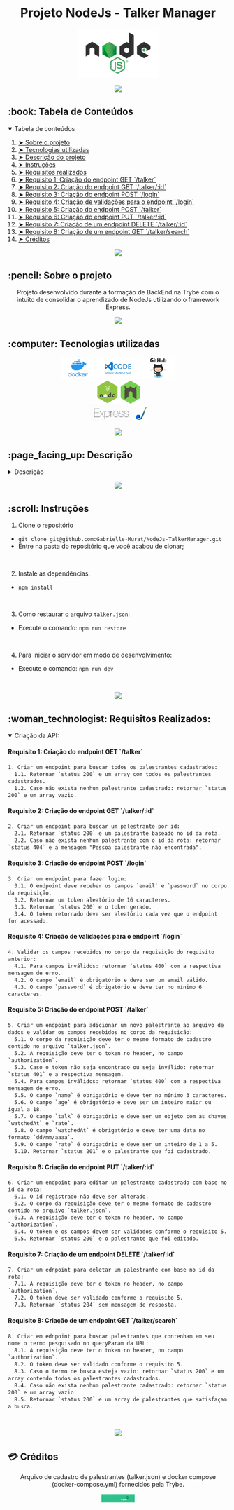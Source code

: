 <!-- WIP -->

<h1 align="center">Projeto NodeJs - Talker Manager</h1>

<p align="center"> 
  <img src="gif/nodejs.jpg" alt="NodeJs Logo" width="37%">
</p>

<p align="center">
  <img src="https://raw.githubusercontent.com/andreasbm/readme/master/assets/lines/rainbow.png" />
</p>

<!-- TABLE OF CONTENTS -->
<h2 id="table-of-contents"> :book: Tabela de Conteúdos</h2>

<details open="open">
  <summary>Tabela de conteúdos</summary>
  <ol>
    <li><a href="#sobre"> ➤ Sobre o projeto</a></li>
    <li><a href="#tecnologias"> ➤ Tecnologias utilizadas</a></li>
    <li><a href="#descrição-do-projeto"> ➤ Descrição do projeto</a></li>
    <li><a href="#instruções"> ➤ Instruções</a></li>
    <li><a href="#requisitos"> ➤ Requisitos realizados </a></li>
    <li><a href="#requisito1"> ➤ Requisito 1: Criação do endpoint GET `/talker` </a></li>
    <li><a href="#requisito2"> ➤ Requisito 2: Criação do endpoint GET `/talker/:id` </a></li>
    <li><a href="#requisito3"> ➤ Requisito 3: Criação do endpoint POST `/login` </a></li>
    <li><a href="#requisito4"> ➤ Requisito 4: Criação de validações para o endpoint `/login` </a></li>
    <li><a href="#requisito5"> ➤ Requisito 5: Criação do endpoint POST `/talker` </a></li>
    <li><a href="#requisito6"> ➤ Requisito 6: Criação do endpoint PUT `/talker/:id` </a></li>
    <li><a href="#requisito7"> ➤ Requisito 7: Criação de um endpoint DELETE `/talker/:id` </a></li>
    <li><a href="#requisito8"> ➤ Requisito 8: Criação de um endpoint GET `/talker/search` </a></li>
    <li><a href="#créditos"> ➤ Créditos </a></li>
  </ol>
</details>

<p align="center">
  <img src="https://raw.githubusercontent.com/andreasbm/readme/master/assets/lines/rainbow.png" />
</p>

<h2 id="sobre"> :pencil: Sobre o projeto </h2>

  <p align="center">Projeto desenvolvido durante a formação de BackEnd na Trybe com o intuito de consolidar o aprendizado de NodeJs utilizando o framework Express.</p>

<p align="center">
  <img src="https://raw.githubusercontent.com/andreasbm/readme/master/assets/lines/rainbow.png" />
</p>

<h2 id="tecnologias"> :computer: Tecnologias utilizadas</h2>

<p align="center">
  <a href="https://www.docker.com/" target="_blank"><img src="gif/docker-logo.jpg" alt="Docker Logo" width="15%"></a>
  <a href="https://code.visualstudio.com/" target="_blank"><img src="gif/visual-studio-code-logo.jpeg" alt="VS Code Logo" width="20%"></a>
  <a href="https://github.com/" target="_blank"><img src="gif/github-logo.jpg" alt="gitHub Logo" width="15%"></a>
  <br />
  <a href="https://nodejs.org/en/" target="_blank"><img src="gif/nodejs-logo.png" alt="NodeJs Logo" width="10.5%"></a>
  <a href="https://nodemon.io/" target="_blank"><img src="gif/nodemon-logo.png" alt="Nodemon Logo" width="9%"></a>
  <br />
  <a href="https://expressjs.com/" target="_blank"><img src="gif/express-logo.png" alt="Express Logo" width="20%"></a>
  <a href="https://joi.dev/" target="_blank"><img src="gif/joi-logo.png" alt="Joi Logo" width="5.5%"></a>
</p>

<p align="center">
  <img src="https://raw.githubusercontent.com/andreasbm/readme/master/assets/lines/rainbow.png" />
</p>

<h2 id="descrição-do-projeto"> :page_facing_up: Descrição</h2>

<details>
  <summary>Descrição</summary><br />
  Tem-se um arquivo (`talker.json`) que foi utilizado como base para fazer as requisições da API. Todas as operações de leitura e escrita foram realizadas neste arquivo usando métodos da biblioteca `fs`.<br /><br />
  
  Neste projeto eu realizei:
  
  <ol>
    <li>Desenvolvimento de uma API de um CRUD de palestrantes</li>
    <li>Desenvolvimento de endpoints que alteram um arquivo utilizando o módulo `fs`</li>
  </ol><br />

  Durante o desenvolvimento foi utilizado Docker.<br />  
</details>

<p align="center">
  <img src="https://raw.githubusercontent.com/andreasbm/readme/master/assets/lines/rainbow.png" />
</p>

<h2 id="instruções"> :scroll: Instruções</h2>

1. Clone o repositório
  * `git clone git@github.com:Gabrielle-Murat/NodeJs-TalkerManager.git`
  * Entre na pasta do repositório que você acabou de clonar;
<br />

2. Instale as dependências:
  * `npm install`
<br />

3. Como restaurar o arquivo `talker.json`:
  * Execute o comando: `npm run restore`
<br />
  
4. Para iniciar o servidor em modo de desenvolvimento:
  * Execute o comando: `npm run dev`
<br />
    
<p align="center">
  <img src="https://raw.githubusercontent.com/andreasbm/readme/master/assets/lines/rainbow.png" />
</p>

<h2 id="requisitos"> :woman_technologist: Requisitos Realizados:</h2>

<details open="open">
  <summary>Criação da API:</summary>

  <h4 id="requisito1">Requisito 1: Criação do endpoint GET `/talker`</h4>
  
    1. Criar um endpoint para buscar todos os palestrantes cadastrados:
      1.1. Retornar `status 200` e um array com todos os palestrantes cadastrados.
      1.2. Caso não exista nenhum palestrante cadastrado: retornar `status 200` e um array vazio.

  <h4 id="requisito2">Requisito 2: Criação do endpoint GET `/talker/:id`</h4>
  
    2. Criar um endpoint para buscar um palestrante por id:
      2.1. Retornar `status 200` e um palestrante baseado no id da rota.
      2.2. Caso não exista nenhum palestrante com o id da rota: retornar `status 404` e a mensagem "Pessoa palestrante não encontrada".

  <h4 id="requisito3">Requisito 3: Criação do endpoint POST `/login`</h4>
  
    3. Criar um endpoint para fazer login:
      3.1. O endpoint deve receber os campos `email` e `password` no corpo da requisição.
      3.2. Retornar um token aleatório de 16 caracteres.
      3.3. Retornar `status 200` e o token gerado.
      3.4. O token retornado deve ser aleatório cada vez que o endpoint for acessado.

  <h4 id="requisito4">Requisito 4: Criação de validações para o endpoint `/login`</h4>
  
    4. Validar os campos recebidos no corpo da requisição do requisito anterior:
      4.1. Para campos inválidos: retornar `status 400` com a respectiva mensagem de erro.
      4.2. O campo `email` é obrigatório e deve ser um email válido.
      4.3. O campo `password` é obrigatório e deve ter no mínimo 6 caracteres.

  <h4 id="requisito5">Requisito 5: Criação do endpoint POST `/talker`</h4>
  
    5. Criar um endpoint para adicionar um novo palestrante ao arquivo de dados e validar os campos recebidos no corpo da requisição:
      5.1. O corpo da requisição deve ter o mesmo formato de cadastro contido no arquivo `talker.json`.
      5.2. A requisição deve ter o token no header, no campo `authorization`.
      5.3. Caso o token não seja encontrado ou seja inválido: retornar `status 401` e a respectiva mensagem.
      5.4. Para campos inválidos: retornar `status 400` com a respectiva mensagem de erro.
      5.5. O campo `name` é obrigatório e deve ter no mínimo 3 caracteres.
      5.6. O campo `age` é obrigatório e deve ser um inteiro maior ou igual a 18.
      5.7. O campo `talk` é obrigatório e deve ser um objeto com as chaves `watchedAt` e `rate`.
      5.8. O campo `watchedAt` é obrigatório e deve ter uma data no formato `dd/mm/aaaa`.
      5.9. O campo `rate` é obrigatório e deve ser um inteiro de 1 a 5.
      5.10. Retornar `status 201` e o palestrante que foi cadastrado.


  <h4 id="requisito6">Requisito 6: Criação do endpoint PUT `/talker/:id`</h4>
  
    6. Criar um endpoint para editar um palestrante cadastrado com base no id da rota:
      6.1. O id registrado não deve ser alterado.
      6.2. O corpo da requisição deve ter o mesmo formato de cadastro contido no arquivo `talker.json`.
      6.3. A requisição deve ter o token no header, no campo `authorization`.
      6.4. O token e os campos devem ser validados conforme o requisito 5.
      6.5. Retornar `status 200` e o palestrante que foi editado.

  <h4 id="requisito7">Requisito 7: Criação de um endpoint DELETE `/talker/:id`</h4>
  
    7. Criar um ednpoint para deletar um palestrante com base no id da rota:
      7.1. A requisição deve ter o token no header, no campo `authorization`.
      7.2. O token deve ser validado conforme o requisito 5.
      7.3. Retornar `status 204` sem mensagem de resposta.

  <h4 id="requisito8">Requisito 8: Criação de um endpoint GET `/talker/search`</h4>
  
    8. Criar em ednpoint para buscar palestrantes que contenham em seu nome o termo pesquisado no queryParam da URL:
      8.1. A requisição deve ter o token no header, no campo `authorization`.
      8.2. O token deve ser validado conforme o requisito 5.
      8.3. Caso o termo de busca esteja vazio: retornar `status 200` e um array contendo todos os palestrantes cadastrados.
      8.4. Caso não exista nenhum palestrante cadastrado: retornar `status 200` e um array vazio.
      8.5. Retornar `status 200` e um array de palestrantes que satisfaçam a busca.

</details>
<br />

<p align="center">
  <img src="https://raw.githubusercontent.com/andreasbm/readme/master/assets/lines/rainbow.png" />
</p>

<h2 id="créditos"> 💳 Créditos</h2>

<p align="center">Arquivo de cadastro de palestrantes (talker.json) e docker compose (docker-compose.yml) fornecidos pela Trybe.</p>
<p align="center"><a href="https://www.betrybe.com/" target="_blank"><img src="gif/trybe-logo.jpeg" alt="Trybe Logo" width="15%"></a></p>
